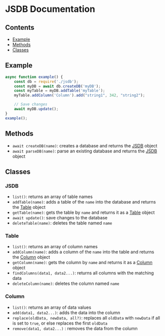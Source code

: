 # JSDB Documentation

## Contents
- [Example](#example)
- [Methods](#methods)
- [Classes](#classes)


## Example
```js
async function example() {
    const db = require('./jsdb');
    const myDB = await db.createDB('myDB');
    const myTable = myDB.addTable('myTable');
    myTable.addColumn('Column').add("string1", 342, "string2");

    // Save changes
    await myDB.update();
}
example();
```


## Methods

- `await createDB(name)`: creates a database and returns the [JSDB](#jsdb) object  
- `await parseDB(name)`: parse an existing database and returns the [JSDB](#jsdb) object  

## Classes

### JSDB
- `list()`: returns an array of table names  
- `addTable(name)`: adds a table of the `name` into the database and returns the [Table](#table) object  
- `getTable(name)`: gets the table by `name` and returns it as a [Table](#table) object  
- `await update()`: save changes to the database
- `deleteTable(name)`: deletes the table named `name` 

### Table
- `list()`: returns an array of column names  
- `addColumn(name)`: adds a column of the `name` into the table and returns the [Column](#column) object  
- `getColumn(name)`: gets the column by `name` and returns it as a [Column](#column) object  
- `findColumns(data1, data2...)`: returns all columns with the matching data
- `deleteColumn(name)`: deletes the column named `name`

### Column
- `list()`: returns an array of data values 
- `add(data1, data2...)`: adds the data into the column 
- `replace(oldData, newData, all?)`: replaces all `oldData` with `newData` if all is set to `true`, or else replaces the first `oldData`
- `remove(data1, data2...)` : removes the data from the column
